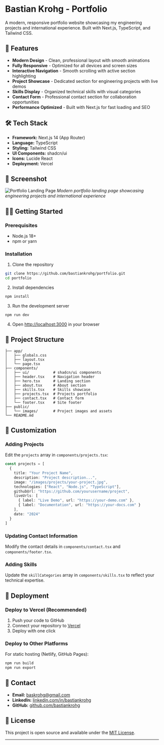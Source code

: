# Bastian Krohg - Portfolio

A modern, responsive portfolio website showcasing my engineering projects and international experience. Built with Next.js, TypeScript, and Tailwind CSS.

## 🚀 Features

- **Modern Design** - Clean, professional layout with smooth animations
- **Fully Responsive** - Optimized for all devices and screen sizes
- **Interactive Navigation** - Smooth scrolling with active section highlighting
- **Project Showcase** - Dedicated section for engineering projects with live demos
- **Skills Display** - Organized technical skills with visual categories
- **Contact Form** - Professional contact section for collaboration opportunities
- **Performance Optimized** - Built with Next.js for fast loading and SEO

## 🛠️ Tech Stack

- **Framework:** Next.js 14 (App Router)
- **Language:** TypeScript
- **Styling:** Tailwind CSS
- **UI Components:** shadcn/ui
- **Icons:** Lucide React
- **Deployment:** Vercel

## 📸 Screenshot

![Portfolio Landing Page](screenshot.png)
*Modern portfolio landing page showcasing engineering projects and international experience*

## 🏃‍♂️ Getting Started

### Prerequisites

- Node.js 18+ 
- npm or yarn

### Installation

1. Clone the repository
```bash
git clone https://github.com/bastiankrohg/portfolio.git
cd portfolio
```

2. Install dependencies
```bash
npm install
```

3. Run the development server
```bash
npm run dev
```

4. Open [http://localhost:3000](http://localhost:3000) in your browser

## 📁 Project Structure

```
├── app/
│   ├── globals.css
│   ├── layout.tsx
│   └── page.tsx
├── components/
│   ├── ui/           # shadcn/ui components
│   ├── header.tsx    # Navigation header
│   ├── hero.tsx      # Landing section
│   ├── about.tsx     # About section
│   ├── skills.tsx    # Skills showcase
│   ├── projects.tsx  # Projects portfolio
│   ├── contact.tsx   # Contact form
│   └── footer.tsx    # Site footer
├── public/
│   └── images/       # Project images and assets
└── README.md
```

## 🎨 Customization

### Adding Projects

Edit the `projects` array in `components/projects.tsx`:

```typescript
const projects = [
  {
    title: "Your Project Name",
    description: "Project description...",
    image: "/images/projects/your-project.jpg",
    technologies: ["React", "Node.js", "TypeScript"],
    githubUrl: "https://github.com/yourusername/project",
    liveUrls: [
      { label: "Live Demo", url: "https://your-demo.com" },
      { label: "Documentation", url: "https://your-docs.com" }
    ],
    date: "2024"
  }
]
```

### Updating Contact Information

Modify the contact details in `components/contact.tsx` and `components/footer.tsx`.

### Adding Skills

Update the `skillCategories` array in `components/skills.tsx` to reflect your technical expertise.

## 🚀 Deployment

### Deploy to Vercel (Recommended)

1. Push your code to GitHub
2. Connect your repository to [Vercel](https://vercel.com)
3. Deploy with one click

### Deploy to Other Platforms

For static hosting (Netlify, GitHub Pages):

```bash
npm run build
npm run export
```

## 📧 Contact

- **Email:** [baskrohg@gmail.com](mailto:baskrohg@gmail.com)
- **LinkedIn:** [linkedin.com/in/bastiankrohg](https://linkedin.com/in/bastiankrohg)
- **GitHub:** [github.com/bastiankrohg](https://github.com/bastiankrohg)

## 📄 License

This project is open source and available under the [MIT License](LICENSE).

---
